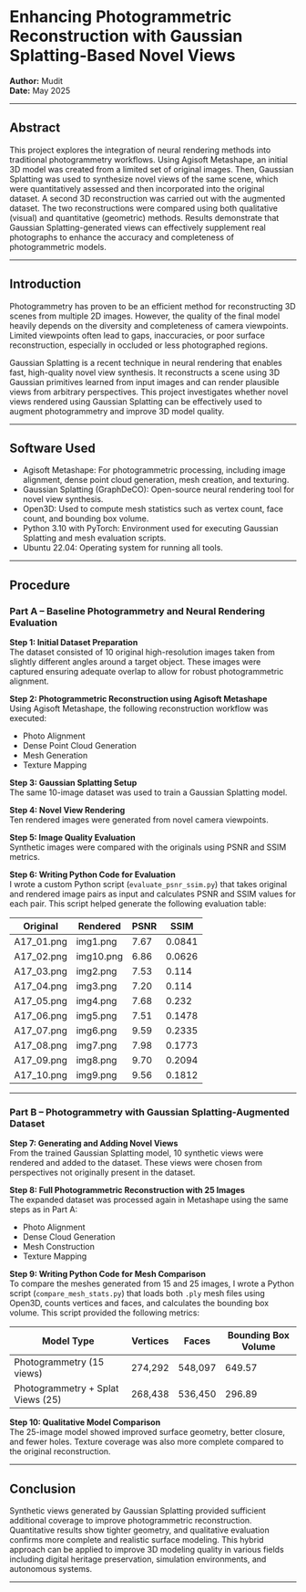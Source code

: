 # Enhancing Photogrammetric Reconstruction with Gaussian Splatting-Based Novel Views

**Author:** Mudit  
**Date:** May 2025

---

## Abstract

This project explores the integration of neural rendering methods into traditional photogrammetry workflows. Using Agisoft Metashape, an initial 3D model was created from a limited set of original images. Then, Gaussian Splatting was used to synthesize novel views of the same scene, which were quantitatively assessed and then incorporated into the original dataset. A second 3D reconstruction was carried out with the augmented dataset. The two reconstructions were compared using both qualitative (visual) and quantitative (geometric) methods. Results demonstrate that Gaussian Splatting-generated views can effectively supplement real photographs to enhance the accuracy and completeness of photogrammetric models.

---

## Introduction

Photogrammetry has proven to be an efficient method for reconstructing 3D scenes from multiple 2D images. However, the quality of the final model heavily depends on the diversity and completeness of camera viewpoints. Limited viewpoints often lead to gaps, inaccuracies, or poor surface reconstruction, especially in occluded or less photographed regions.

Gaussian Splatting is a recent technique in neural rendering that enables fast, high-quality novel view synthesis. It reconstructs a scene using 3D Gaussian primitives learned from input images and can render plausible views from arbitrary perspectives. This project investigates whether novel views rendered using Gaussian Splatting can be effectively used to augment photogrammetry and improve 3D model quality.

---

## Software Used

- Agisoft Metashape: For photogrammetric processing, including image alignment, dense point cloud generation, mesh creation, and texturing.
- Gaussian Splatting (GraphDeCO): Open-source neural rendering tool for novel view synthesis.
- Open3D: Used to compute mesh statistics such as vertex count, face count, and bounding box volume.
- Python 3.10 with PyTorch: Environment used for executing Gaussian Splatting and mesh evaluation scripts.
- Ubuntu 22.04: Operating system for running all tools.

---

## Procedure

### Part A – Baseline Photogrammetry and Neural Rendering Evaluation

**Step 1: Initial Dataset Preparation**  
The dataset consisted of 10 original high-resolution images taken from slightly different angles around a target object. These images were captured ensuring adequate overlap to allow for robust photogrammetric alignment.

**Step 2: Photogrammetric Reconstruction using Agisoft Metashape**  
Using Agisoft Metashape, the following reconstruction workflow was executed:
- Photo Alignment
- Dense Point Cloud Generation
- Mesh Generation
- Texture Mapping

**Step 3: Gaussian Splatting Setup**  
The same 10-image dataset was used to train a Gaussian Splatting model.

**Step 4: Novel View Rendering**  
Ten rendered images were generated from novel camera viewpoints.

**Step 5: Image Quality Evaluation**  
Synthetic images were compared with the originals using PSNR and SSIM metrics.

**Step 6: Writing Python Code for Evaluation**  
I wrote a custom Python script (`evaluate_psnr_ssim.py`) that takes original and rendered image pairs as input and calculates PSNR and SSIM values for each pair. This script helped generate the following evaluation table:

| Original      | Rendered  | PSNR | SSIM   |
|---------------|-----------|------|--------|
| A17_01.png    | img1.png  | 7.67 | 0.0841 |
| A17_02.png    | img10.png | 6.86 | 0.0626 |
| A17_03.png    | img2.png  | 7.53 | 0.114  |
| A17_04.png    | img3.png  | 7.20 | 0.114  |
| A17_05.png    | img4.png  | 7.68 | 0.232  |
| A17_06.png    | img5.png  | 7.51 | 0.1478 |
| A17_07.png    | img6.png  | 9.59 | 0.2335 |
| A17_08.png    | img7.png  | 7.98 | 0.1773 |
| A17_09.png    | img8.png  | 9.70 | 0.2094 |
| A17_10.png    | img9.png  | 9.56 | 0.1812 |

---

### Part B – Photogrammetry with Gaussian Splatting-Augmented Dataset

**Step 7: Generating and Adding Novel Views**  
From the trained Gaussian Splatting model, 10 synthetic views were rendered and added to the dataset. These views were chosen from perspectives not originally present in the dataset.

**Step 8: Full Photogrammetric Reconstruction with 25 Images**  
The expanded dataset was processed again in Metashape using the same steps as in Part A:
- Photo Alignment
- Dense Cloud Generation
- Mesh Construction
- Texture Mapping

**Step 9: Writing Python Code for Mesh Comparison**  
To compare the meshes generated from 15 and 25 images, I wrote a Python script (`compare_mesh_stats.py`) that loads both `.ply` mesh files using Open3D, counts vertices and faces, and calculates the bounding box volume. This script provided the following metrics:

| Model Type                         | Vertices | Faces   | Bounding Box Volume |
|-----------------------------------|----------|---------|---------------------|
| Photogrammetry (15 views)         | 274,292  | 548,097 | 649.57              |
| Photogrammetry + Splat Views (25) | 268,438  | 536,450 | 296.89              |

**Step 10: Qualitative Model Comparison**  
The 25-image model showed improved surface geometry, better closure, and fewer holes. Texture coverage was also more complete compared to the original reconstruction.

---

## Conclusion

Synthetic views generated by Gaussian Splatting provided sufficient additional coverage to improve photogrammetric reconstruction. Quantitative results show tighter geometry, and qualitative evaluation confirms more complete and realistic surface modeling. This hybrid approach can be applied to improve 3D modeling quality in various fields including digital heritage preservation, simulation environments, and autonomous systems.

---
